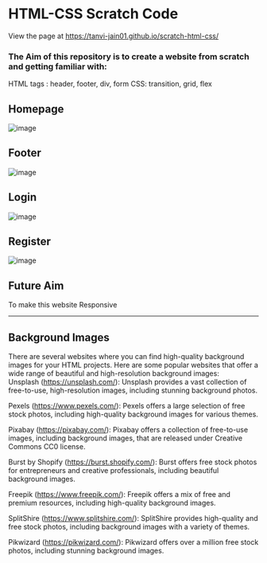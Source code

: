 # HTML-CSS Scratch Code

View the page at  https://tanvi-jain01.github.io/scratch-html-css/

### The Aim of this repository is to create a website from scratch and getting familiar with:
HTML tags : header, footer, div, form
CSS: transition, grid, flex

## Homepage
![image](https://github.com/Tanvi-Jain01/scratch-html-css/assets/123053700/fc28e9e5-0f86-4813-8771-0ed32f8c61db)



## Footer
![image](https://github.com/Tanvi-Jain01/scratch-html-css/assets/123053700/d9dabbd5-d098-4565-a93f-d419bfb44d25)


## Login
![image](https://github.com/Tanvi-Jain01/scratch-html-css/assets/123053700/01fafd47-681d-46d8-a2df-29f655b843ee)




## Register
![image](https://github.com/Tanvi-Jain01/scratch-html-css/assets/123053700/1784a455-4a58-442e-aa35-616c5bc9ef8b)

## Future Aim
To make this website Responsive

---

## Background Images
There are several websites where you can find high-quality background images for your HTML projects. Here are some popular websites that offer a wide range of beautiful and high-resolution background images:  
Unsplash (https://unsplash.com/): Unsplash provides a vast collection of free-to-use, high-resolution images, including stunning background photos.

Pexels (https://www.pexels.com/): Pexels offers a large selection of free stock photos, including high-quality background images for various themes.

Pixabay (https://pixabay.com/): Pixabay offers a collection of free-to-use images, including background images, that are released under Creative Commons CC0 license.

Burst by Shopify (https://burst.shopify.com/): Burst offers free stock photos for entrepreneurs and creative professionals, including beautiful background images.

Freepik (https://www.freepik.com/): Freepik offers a mix of free and premium resources, including high-quality background images.

SplitShire (https://www.splitshire.com/): SplitShire provides high-quality and free stock photos, including background images with a variety of themes.

Pikwizard (https://pikwizard.com/): Pikwizard offers over a million free stock photos, including stunning background images.
